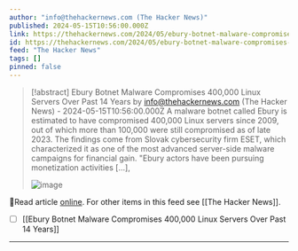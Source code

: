 ```yaml
---
author: "info@thehackernews.com (The Hacker News)"
published: 2024-05-15T10:56:00.000Z
link: https://thehackernews.com/2024/05/ebury-botnet-malware-compromises-400000.html
id: https://thehackernews.com/2024/05/ebury-botnet-malware-compromises-400000.html
feed: "The Hacker News"
tags: []
pinned: false
---
```

> [!abstract] Ebury Botnet Malware Compromises 400,000 Linux Servers Over Past 14 Years by info@thehackernews.com (The Hacker News) - 2024-05-15T10:56:00.000Z
> A malware botnet called Ebury is estimated to have compromised 400,000 Linux servers since 2009, out of which more than 100,000 were still compromised as of late 2023. The findings come from Slovak cybersecurity firm ESET, which characterized it as one of the most advanced server-side malware campaigns for financial gain. "Ebury actors have been pursuing monetization activities [...],
>
> ![image](https://blogger.googleusercontent.com/img/b/R29vZ2xl/AVvXsEgFcopCewQJMs6m2QrYmO-yLRWF8j0J1p3RH7nRvUNcxMzeMWla1RVkbi2DlVfqU2wQBYuv0hc9OZPZiC7RMVjlgmJSRYf-SBP2CzzHJZeEeMNbL632oiH9k1Lfqu2IjmVpXxltFVGCZ6PMOGkPBfiSFdz1eC1eiUL1JY3PcZh3_dnK_vm_0uN9cnr6EIA5/s1600/ebury.jpg)

🔗Read article [online](https://thehackernews.com/2024/05/ebury-botnet-malware-compromises-400000.html). For other items in this feed see [[The Hacker News]].

- [ ] [[Ebury Botnet Malware Compromises 400,000 Linux Servers Over Past 14 Years]]
- - -

